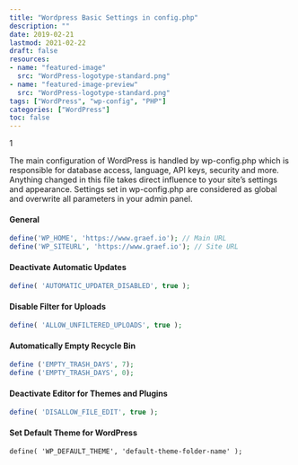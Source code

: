 ```yaml
---
title: "Wordpress Basic Settings in config.php"
description: ""
date: 2019-02-21
lastmod: 2021-02-22
draft: false
resources:
- name: "featured-image"
  src: "WordPress-logotype-standard.png"
- name: "featured-image-preview"
  src: "WordPress-logotype-standard.png"
tags: ["WordPress", "wp-config", "PHP"]
categories: ["WordPress"]
toc: false
---
```

1
<!--more-->

The main configuration of WordPress is handled by wp-config.php which is responsible for database access, language, API keys, security and more. Anything changed in this file takes direct influence to your site’s settings and appearance.
Settings set in wp-config.php are considered as global and overwrite all parameters in your admin panel.

#### General

```php
define('WP_HOME', 'https://www.graef.io'); // Main URL
define('WP_SITEURL', 'https://www.graef.io'); // Site URL
```

#### Deactivate Automatic Updates

```php
define( 'AUTOMATIC_UPDATER_DISABLED', true );
```

#### Disable Filter for Uploads

```php
define( 'ALLOW_UNFILTERED_UPLOADS', true );
```

#### Automatically Empty Recycle Bin

```php
define ('EMPTY_TRASH_DAYS', 7);
define ('EMPTY_TRASH_DAYS', 0);
```

#### Deactivate Editor for Themes and Plugins

```php
define( 'DISALLOW_FILE_EDIT', true );
```

#### Set Default Theme for WordPress

```phph
define( 'WP_DEFAULT_THEME', 'default-theme-folder-name' );
```
